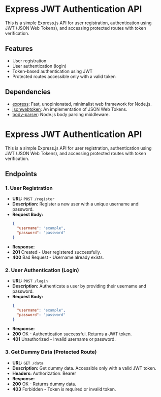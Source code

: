 # Express JWT Authentication API

This is a simple Express.js API for user registration, authentication using JWT (JSON Web Tokens), and accessing protected routes with token verification.

## Features

- User registration
- User authentication (login)
- Token-based authentication using JWT
- Protected routes accessible only with a valid token

## Dependencies

- [express](https://www.npmjs.com/package/express): Fast, unopinionated, minimalist web framework for Node.js.
- [jsonwebtoken](https://www.npmjs.com/package/jsonwebtoken): An implementation of JSON Web Tokens.
- [body-parser](https://www.npmjs.com/package/body-parser): Node.js body parsing middleware.

# Express JWT Authentication API

This is a simple Express.js API for user registration, authentication using JWT (JSON Web Tokens), and accessing protected routes with token verification.

## Endpoints

### 1. User Registration

- **URL:** `POST /register`
- **Description:** Register a new user with a unique username and password.
- **Request Body:**
  ```json
  {
    "username": "example",
    "password": "password"
  }
- **Response:**
- **201** Created - User registered successfully.
- **400** Bad Request - Username already exists.

### 2. User Authentication (Login)

- **URL:** `POST /login`
- **Description:** Authenticate a user by providing their username and password.
- **Request Body:**
  ```json
  {
    "username": "example",
    "password": "password"
  }
- **Response:**
- **200** OK - Authentication successful. Returns a JWT token.
- **401** Unauthorized - Invalid username or password.

### 3. Get Dummy Data (Protected Route)

- **URL:** `GET /data`
- **Description:** Get dummy data. Accessible only with a valid JWT token.
- **Headers:** Authorization: Bearer <token>
- **Response:**
- **200** OK - Returns dummy data.
- **403** Forbidden - Token is required or invalid token.
